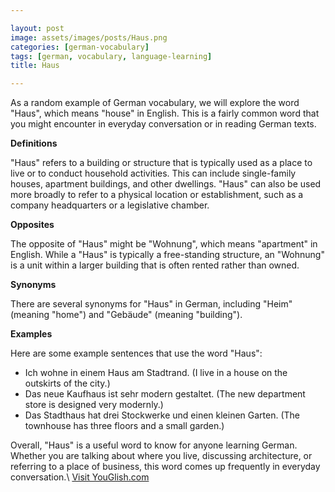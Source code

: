 ```yaml
---

layout: post
image: assets/images/posts/Haus.png
categories: [german-vocabulary]
tags: [german, vocabulary, language-learning]
title: Haus

---
```


As a random example of German vocabulary, we will explore the word "Haus", which means "house" in English. This is a fairly common word that you might encounter in everyday conversation or in reading German texts.

**Definitions**

"Haus" refers to a building or structure that is typically used as a place to live or to conduct household activities. This can include single-family houses, apartment buildings, and other dwellings. "Haus" can also be used more broadly to refer to a physical location or establishment, such as a company headquarters or a legislative chamber.

**Opposites**

The opposite of "Haus" might be "Wohnung", which means "apartment" in English. While a "Haus" is typically a free-standing structure, an "Wohnung" is a unit within a larger building that is often rented rather than owned.

**Synonyms**

There are several synonyms for "Haus" in German, including "Heim" (meaning "home") and "Gebäude" (meaning "building").

**Examples**

Here are some example sentences that use the word "Haus":

- Ich wohne in einem Haus am Stadtrand. (I live in a house on the outskirts of the city.)
- Das neue Kaufhaus ist sehr modern gestaltet. (The new department store is designed very modernly.)
- Das Stadthaus hat drei Stockwerke und einen kleinen Garten. (The townhouse has three floors and a small garden.) 

Overall, "Haus" is a useful word to know for anyone learning German. Whether you are talking about where you live, discussing architecture, or referring to a place of business, this word comes up frequently in everyday conversation.\ <a id="yg-widget-0" class="youglish-widget" data-query="Haus" data-lang="german" data-components="8412" data-auto-start="0" data-bkg-color="theme_light" data-title="How%20to%20pronounce%20Haus%20in%20German"  rel="nofollow" href="https://youglish.com">Visit YouGlish.com</a><script async src="https://youglish.com/public/emb/widget.js" charset="utf-8"></script>